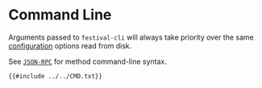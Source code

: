 # Command Line
Arguments passed to `festival-cli` will always take priority over the same [configuration](config.md) options read from disk.

See [`JSON-RPC`](json-rpc.md) for method command-line syntax.

```plaintext
{{#include ../../CMD.txt}}
```
